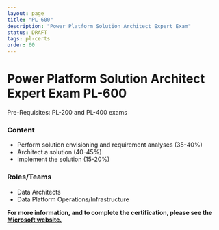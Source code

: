 ```yaml
---
layout: page
title: "PL-600"
description: "Power Platform Solution Architect Expert Exam"
status: DRAFT
tags: pl-certs
order: 60
---
```

# Power Platform Solution Architect Expert Exam PL-600
  
Pre-Requisites: PL-200 and PL-400 exams  
  
### Content
  
- Perform solution envisioning and requirement analyses (35-40%)
- Architect a solution (40-45%)
- Implement the solution (15-20%)
  
### Roles/Teams  
  
- Data Architects
- Data Platform Operations/Infrastructure

**For more information, and to complete the certification, please see the [Microsoft website.][pl-600]**

[pl-600]: https://learn.microsoft.com/en-gb/credentials/certifications/exams/pl-600/